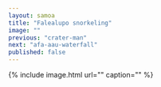 ```yaml
---
layout: samoa
title: "Falealupo snorkeling"
image: ""
previous: "crater-man"
next: "afa-aau-waterfall"
published: false
---
```


{% include image.html url="" caption="" %}